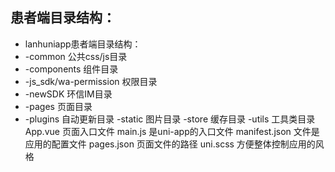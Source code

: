 ## 患者端目录结构：
- lanhuniapp患者端目录结构：
- -common	     		公共css/js目录
- -components  		组件目录
- -js_sdk/wa-permission  权限目录
- -newSDK  			环信IM目录
- -pages  				页面目录
- -plugins  			自动更新目录
-static  				图片目录
-store  				缓存目录
-utils  				工具类目录
App.vue				页面入口文件
main.js				是uni-app的入口文件
manifest.json			文件是应用的配置文件
pages.json			页面文件的路径
uni.scss				方便整体控制应用的风格
